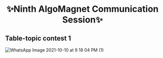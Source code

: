 #  <h1 align="center"> ✨Ninth AlgoMagnet Communication Session✨</h1> 

## Table-topic contest 1

![WhatsApp Image 2021-10-10 at 9 18 04 PM (1)](https://user-images.githubusercontent.com/85027663/136792825-8510dac3-ae34-4af8-aa8a-da1f96077e68.jpeg)
